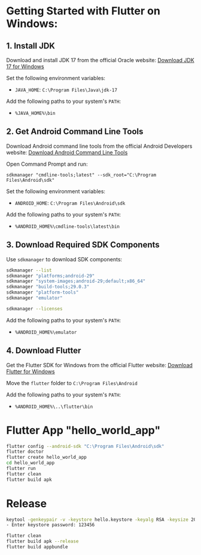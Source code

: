 # Getting Started with Flutter on Windows:

## 1. Install JDK

Download and install JDK 17 from the official Oracle website:
[Download JDK 17 for Windows](https://www.oracle.com/java/technologies/downloads/#jdk17-windows)

Set the following environment variables:
- `JAVA_HOME`: `C:\Program Files\Java\jdk-17`

Add the following paths to your system's `PATH`:
- `%JAVA_HOME%\bin`

## 2. Get Android Command Line Tools

Download Android command line tools from the official Android Developers website:
[Download Android Command Line Tools](https://developer.android.com/studio)

Open Command Prompt and run:
```shell
sdkmanager "cmdline-tools;latest" --sdk_root="C:\Program Files\Android\sdk"
```

Set the following environment variables:
- `ANDROID_HOME`: `C:\Program Files\Android\sdk`

Add the following paths to your system's `PATH`:
- `%ANDROID_HOME%\cmdline-tools\latest\bin`

## 3. Download Required SDK Components

Use `sdkmanager` to download SDK components:

```bash
sdkmanager --list
sdkmanager "platforms;android-29"
sdkmanager "system-images;android-29;default;x86_64"
sdkmanager "build-tools;29.0.3"
sdkmanager "platform-tools"
sdkmanager "emulator"

sdkmanager --licenses
```

Add the following paths to your system's `PATH`:
- `%ANDROID_HOME%\emulator`

## 4. Download Flutter

Get the Flutter SDK for Windows from the official Flutter website:
[Download Flutter for Windows](https://docs.flutter.dev/get-started/install/windows)

Move the `flutter` folder to `C:\Program Files\Android`

Add the following paths to your system's `PATH`:
- `%ANDROID_HOME%\..\flutter\bin`

# Flutter App "hello_world_app"
```bash
flutter config --android-sdk "C:\Program Files\Android\sdk"
flutter doctor
flutter create hello_world_app
cd hello_world_app
flutter run
flutter clean
flutter build apk
```

# Release
```bash
keytool -genkeypair -v -keystore hello.keystore -keyalg RSA -keysize 2048 -validity 10000 -alias hello-world
- Enter keystore password: 123456

flutter clean
flutter build apk --release
flutter build appbundle
```